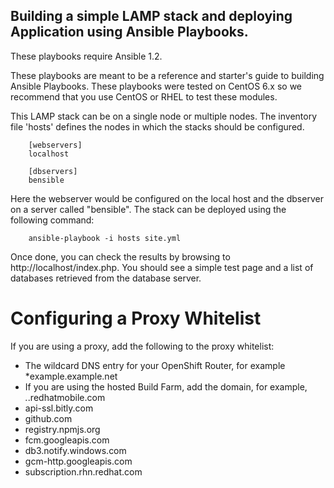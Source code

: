 Building a simple LAMP stack and deploying Application using Ansible Playbooks.
-------------------------------------------

These playbooks require Ansible 1.2.

These playbooks are meant to be a reference and starter's guide to building
Ansible Playbooks. These playbooks were tested on CentOS 6.x so we recommend
that you use CentOS or RHEL to test these modules.

This LAMP stack can be on a single node or multiple nodes. The inventory file
'hosts' defines the nodes in which the stacks should be configured.

        [webservers]
        localhost

        [dbservers]
        bensible

Here the webserver would be configured on the local host and the dbserver on a
server called "bensible". The stack can be deployed using the following
command:

        ansible-playbook -i hosts site.yml

Once done, you can check the results by browsing to http://localhost/index.php.
You should see a simple test page and a list of databases retrieved from the
database server.


# Configuring a Proxy Whitelist
If you are using a proxy, add the following to the proxy whitelist:

* The wildcard DNS entry for your OpenShift Router, for example *example.example.net
* If you are using the hosted Build Farm, add the domain, for example, *.*.redhatmobile.com
* api-ssl.bitly.com
* github.com
* registry.npmjs.org
* fcm.googleapis.com
* db3.notify.windows.com
* gcm-http.googleapis.com
* subscription.rhn.redhat.com
